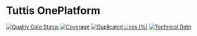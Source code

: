 # Tuttis OnePlatform

[![Quality Gate Status](https://sonarcloud.io/api/project_badges/measure?project=ffactory-do_tuttis-one-platform&metric=alert_status)](https://sonarcloud.io/dashboard?id=ffactory-do_tuttis-one-platform)
[![Coverage](https://sonarcloud.io/api/project_badges/measure?project=ffactory-do_tuttis-one-platform&metric=coverage)](https://sonarcloud.io/dashboard?id=ffactory-do_tuttis-one-platform)
[![Duplicated Lines (%)](https://sonarcloud.io/api/project_badges/measure?project=ffactory-do_tuttis-one-platform&metric=duplicated_lines_density)](https://sonarcloud.io/dashboard?id=ffactory-do_tuttis-one-platform)
[![Technical Debt](https://sonarcloud.io/api/project_badges/measure?project=ffactory-do_tuttis-one-platform&metric=sqale_index)](https://sonarcloud.io/dashboard?id=ffactory-do_tuttis-one-platform)
